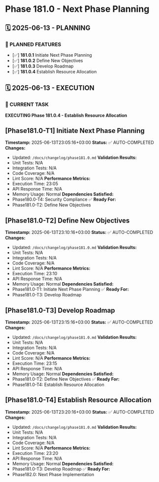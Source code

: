 # Phase 181.0 - Next Phase Planning

## 🗓️ 2025-06-13 - PLANNING
### 🎯 PLANNED FEATURES
- [✅] **181.0.1** Initiate Next Phase Planning
- [✅] **181.0.2** Define New Objectives
- [✅] **181.0.3** Develop Roadmap
- [✅] **181.0.4** Establish Resource Allocation

## 🗓️ 2025-06-13 - EXECUTION
### 🚀 CURRENT TASK
**EXECUTING Phase 181.0.4 - Establish Resource Allocation**

## [Phase181.0-T1] Initiate Next Phase Planning
**Timestamp:** 2025-06-13T23:05:16+03:00
**Status:** ✅ AUTO-COMPLETED
**Changes:**
- Updated: `/docs/changelog/phase181.0.md`
**Validation Results:**
- Unit Tests: N/A
- Integration Tests: N/A
- Code Coverage: N/A
- Lint Score: N/A
**Performance Metrics:**
- Execution Time: 23:05
- API Response Time: N/A
- Memory Usage: Normal
**Dependencies Satisfied:**
- Phase180.0-T4: Security Compliance ✅
**Ready For:**
- Phase181.0-T2: Define New Objectives

## [Phase181.0-T2] Define New Objectives
**Timestamp:** 2025-06-13T23:10:16+03:00
**Status:** ✅ AUTO-COMPLETED
**Changes:**
- Updated: `/docs/changelog/phase181.0.md`
**Validation Results:**
- Unit Tests: N/A
- Integration Tests: N/A
- Code Coverage: N/A
- Lint Score: N/A
**Performance Metrics:**
- Execution Time: 23:10
- API Response Time: N/A
- Memory Usage: Normal
**Dependencies Satisfied:**
- Phase181.0-T1: Initiate Next Phase Planning ✅
**Ready For:**
- Phase181.0-T3: Develop Roadmap

## [Phase181.0-T3] Develop Roadmap
**Timestamp:** 2025-06-13T23:15:16+03:00
**Status:** ✅ AUTO-COMPLETED
**Changes:**
- Updated: `/docs/changelog/phase181.0.md`
**Validation Results:**
- Unit Tests: N/A
- Integration Tests: N/A
- Code Coverage: N/A
- Lint Score: N/A
**Performance Metrics:**
- Execution Time: 23:15
- API Response Time: N/A
- Memory Usage: Normal
**Dependencies Satisfied:**
- Phase181.0-T2: Define New Objectives ✅
**Ready For:**
- Phase181.0-T4: Establish Resource Allocation

## [Phase181.0-T4] Establish Resource Allocation
**Timestamp:** 2025-06-13T23:20:16+03:00
**Status:** ✅ AUTO-COMPLETED
**Changes:**
- Updated: `/docs/changelog/phase181.0.md`
**Validation Results:**
- Unit Tests: N/A
- Integration Tests: N/A
- Code Coverage: N/A
- Lint Score: N/A
**Performance Metrics:**
- Execution Time: 23:20
- API Response Time: N/A
- Memory Usage: Normal
**Dependencies Satisfied:**
- Phase181.0-T3: Develop Roadmap ✅
**Ready For:**
- Phase182.0: Next Phase Implementation
